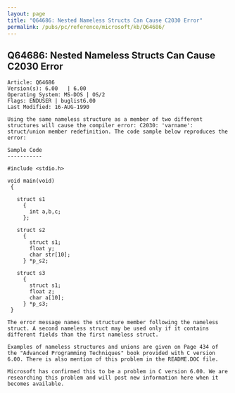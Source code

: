 ```yaml
---
layout: page
title: "Q64686: Nested Nameless Structs Can Cause C2030 Error"
permalink: /pubs/pc/reference/microsoft/kb/Q64686/
---
```


## Q64686: Nested Nameless Structs Can Cause C2030 Error

	Article: Q64686
	Version(s): 6.00   | 6.00
	Operating System: MS-DOS | OS/2
	Flags: ENDUSER | buglist6.00
	Last Modified: 16-AUG-1990
	
	Using the same nameless structure as a member of two different
	structures will cause the compiler error: C2030: 'varname':
	struct/union member redefinition. The code sample below reproduces the
	error:
	
	Sample Code
	-----------
	
	#include <stdio.h>
	
	void main(void)
	 {
	
	   struct s1
	     {
	       int a,b,c;
	     };
	
	   struct s2
	     {
	       struct s1;
	       float y;
	       char str[10];
	     } *p_s2;
	
	   struct s3
	     {
	       struct s1;
	       float z;
	       char a[10];
	     } *p_s3;
	 }
	
	The error message names the structure member following the nameless
	struct. A second nameless struct may be used only if it contains
	different fields than the first nameless struct.
	
	Examples of nameless structures and unions are given on Page 434 of
	the "Advanced Programming Techniques" book provided with C version
	6.00. There is also mention of this problem in the README.DOC file.
	
	Microsoft has confirmed this to be a problem in C version 6.00. We are
	researching this problem and will post new information here when it
	becomes available.
